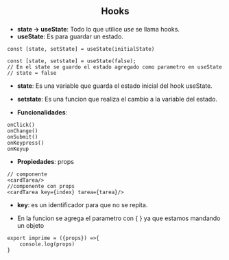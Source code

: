 ## <p align="center">Hooks</p>
- **state -> useState**: Todo lo que utilice *use* se llama hooks.
- **useState**: Es para guardar un estado.
```
const [state, setState] = useState(initialState)

const [state, setstate] = useState(false);
// En el state se guardo el estado agregado como parametro en useState
// state = false
```
- **state**: Es una variable que guarda el estado inicial del hook useState.
- **setstate**: Es una funcion que realiza el cambio a la variable del estado.

- **Funcionalidades**:
```
onClick()
onChange()
onSubmit()
onKeypress()
onKeyup
```
- **Propiedades**: props
```
// componente
<cardTarea/>
//componente con props
<cardTarea key={index} tarea={tarea}/>
```
- **key**: es un identificador para que no se repita.

- En la funcion se agrega el parametro con { } ya que estamos mandando un objeto
```
export imprime = ({props}) =>{
    console.log(props)
}
```